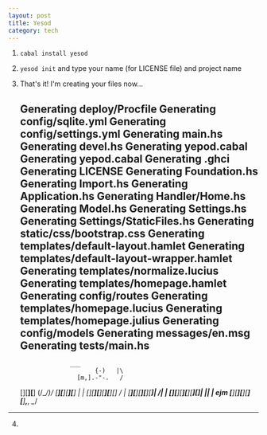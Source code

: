 ```yaml
---
layout: post
title: Yesod
category: tech
---
```


1. `cabal install yesod`
2. `yesod init` and type your name (for LICENSE file) and project name
3. That's it! I'm creating your files now...

    Generating deploy/Procfile
    Generating config/sqlite.yml
    Generating config/settings.yml
    Generating main.hs
    Generating devel.hs
    Generating yepod.cabal
    Generating yepod.cabal
    Generating .ghci
    Generating LICENSE
    Generating Foundation.hs
    Generating Import.hs
    Generating Application.hs
    Generating Handler/Home.hs
    Generating Model.hs
    Generating Settings.hs
    Generating Settings/StaticFiles.hs
    Generating static/css/bootstrap.css
    Generating templates/default-layout.hamlet
    Generating templates/default-layout-wrapper.hamlet
    Generating templates/normalize.lucius
    Generating templates/homepage.hamlet
    Generating config/routes
    Generating templates/homepage.lucius
    Generating templates/homepage.julius
    Generating config/models
    Generating messages/en.msg
    Generating tests/main.hs
    ---------------------------------------

                     ___
                            {-)   |\
                       [m,].-"-.   /
      [][__][__]         \(/\__/\)/
      [__][__][__][__]  |  |
      [][__][__][__][__][] /   |
      [__][__][__][__][__]| /| |
      [][__][__][__][__][]| || |
  ejm [__][__][__][__][__]__,__,  \__/

  ---------------------------------------

4.
